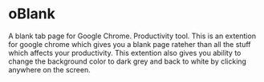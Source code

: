 # oBlank
A blank tab page for Google Chrome. Productivity tool. 
This is an extention for google chrome which gives you a blank page rateher than all the stuff which affects your productivity. This extention also gives you ability to change the background color to dark grey  and back to white by clicking anywhere on the screen.
